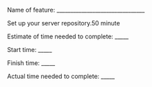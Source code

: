 Name of feature: ________________________________

 Set up your server repository.50 minute

Estimate of time needed to complete: _____

Start time: _____

Finish time: _____

Actual time needed to complete: _____